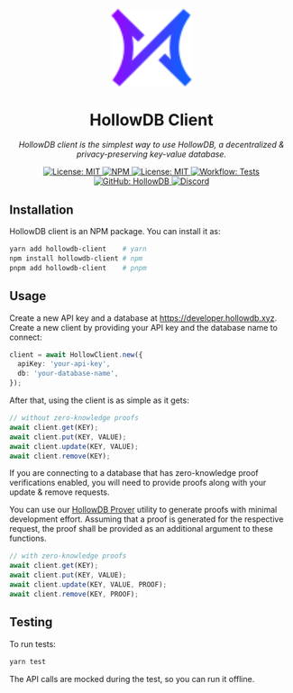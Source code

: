 <p align="center">
  <img src="./logo.svg" alt="logo" width="142">
</p>

<p align="center">
  <h1 align="center">
    HollowDB Client
  </h1>
  <p align="center">
    <i>HollowDB client is the simplest way to use HollowDB, a decentralized & privacy-preserving key-value database.</i>
  </p>
</p>

<p align="center">
    <a href="https://opensource.org/licenses/MIT" target="_blank">
        <img alt="License: MIT" src="https://img.shields.io/badge/license-MIT-yellow.svg">
    </a>
    <a href="https://www.npmjs.com/package/hollowdb-client" target="_blank">
        <img alt="NPM" src="https://img.shields.io/npm/v/hollowdb-client?logo=npm&color=CB3837">
    </a>
    <a href="https://docs.hollowdb.xyz/hollowdb/hollowdb-as-a-service" target="_blank">
        <img alt="License: MIT" src="https://img.shields.io/badge/docs-hollowdb-3884FF.svg?logo=gitbook">
    </a>
    <a href="./.github/workflows/test.yml" target="_blank">
        <img alt="Workflow: Tests" src="https://github.com/firstbatchxyz/hollowdb-client/actions/workflows/test.yml/badge.svg?branch=master">
    </a>
    <a href="https://github.com/firstbatchxyz/hollowdb" target="_blank">
        <img alt="GitHub: HollowDB" src="https://img.shields.io/badge/github-hollowdb-5C3EFE?logo=github">
    </a>
    <a href="https://discord.gg/2wuU9ym6fq" target="_blank">
        <img alt="Discord" src="https://dcbadge.vercel.app/api/server/2wuU9ym6fq?style=flat">
    </a>
</p>

## Installation

HollowDB client is an NPM package. You can install it as:

```sh
yarn add hollowdb-client    # yarn
npm install hollowdb-client # npm
pnpm add hollowdb-client    # pnpm
```

## Usage

Create a new API key and a database at <https://developer.hollowdb.xyz>. Create a new client by providing your API key and the database name to connect:

```ts
client = await HollowClient.new({
  apiKey: 'your-api-key',
  db: 'your-database-name',
});
```

After that, using the client is as simple as it gets:

```ts
// without zero-knowledge proofs
await client.get(KEY);
await client.put(KEY, VALUE);
await client.update(KEY, VALUE);
await client.remove(KEY);
```

If you are connecting to a database that has zero-knowledge proof verifications enabled, you will need to provide proofs along with your update & remove requests.

You can use our [HollowDB Prover](https://github.com/firstbatchxyz/hollowdb) utility to generate proofs with minimal development effort. Assuming that a proof is generated for the respective request, the proof shall be provided as an additional argument to these functions.

```ts
// with zero-knowledge proofs
await client.get(KEY);
await client.put(KEY, VALUE);
await client.update(KEY, VALUE, PROOF);
await client.remove(KEY, PROOF);
```

## Testing

To run tests:

```sh
yarn test
```

The API calls are mocked during the test, so you can run it offline.
